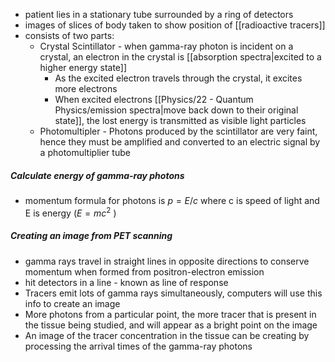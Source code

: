 - patient lies in a stationary tube surrounded by a ring of detectors
- images of slices of body taken to show position of [[radioactive tracers]] 
- consists of two parts:
	- Crystal Scintillator - when gamma-ray photon is incident on a crystal, an electron in the crystal is [[absorption spectra|excited to a higher energy state]]
		- As the excited electron travels through the crystal, it excites more electrons
		- When excited electrons [[Physics/22 - Quantum Physics/emission spectra|move back down to their original state]], the lost energy is transmitted as visible light particles
	- Photomultipler - Photons produced by the scintillator are very faint, hence they must be amplified and converted to an electric signal by a photomultiplier tube
	

##### Calculate energy of gamma-ray photons
- momentum formula for photons is $p = E/c$ where c is speed of light and E is energy ($E=mc^2$ )


##### Creating an image from PET scanning
- gamma rays travel in straight lines in opposite directions to conserve momentum when formed from positron-electron emission
- hit detectors in a line - known as line of response
- Tracers emit lots of gamma rays simultaneously, computers will use this info to create an image
- More photons from a particular point, the more tracer that is present in the tissue being studied, and will appear as a bright point on the image
- An image of the tracer concentration in the tissue can be creating by processing the arrival times of the gamma-ray photons